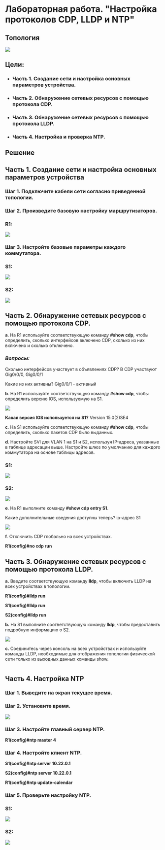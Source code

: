 # **Лабораторная работа. "Настройка протоколов CDP, LLDP и NTP"**
## **Топология** 
![](https://github.com/ivanbondarev1/Otus/blob/main/DZ13/Топология.png?raw=true)

## **Цели:**

+ ### Часть 1. Создание сети и настройка основных параметров устройства.
+ ### Часть 2. Обнаружение сетевых ресурсов с помощью протокола CDP.
+ ### Часть 3. Обнаружение сетевых ресурсов с помощью протокола LLDP.
+ ### Часть 4. Настройка и проверка NTP.


## **Решение**
## **Часть 1. Создание сети и настройка основных параметров устройства**

### **Шаг 1. Подключите кабели сети согласно приведенной топологии.**
### **Шаг 2. Произведите базовую настройку маршрутизаторов.**

### R1:

![](https://github.com/ivanbondarev1/Otus/blob/main/DZ13/R1(база).png?raw=true)


### **Шаг 3. Настройте базовые параметры каждого коммутатора.**

### S1:

![](https://github.com/ivanbondarev1/Otus/blob/main/DZ13/S1(база).png?raw=true)


### S2:

![](https://github.com/ivanbondarev1/Otus/blob/main/DZ13/S2(база).png?raw=true)

## **Часть 2. Обнаружение сетевых ресурсов с помощью протокола CDP.**


**a**. На R1 используйте соответствующую команду **#show cdp**, чтобы определить, сколько интерфейсов включено CDP, сколько из них включено и сколько отключено.	

### ***Вопросы:*** 

Сколько интерфейсов участвует в объявлениях CDP? В CDP участвуют Gig0/0/0, Gig0/0/1

Какие из них активны? Gig0/0/1 - активный

**b**. На R1 используйте соответствующую команду **#show cdp**, чтобы определить версию IOS, используемую на S1.	

![](https://github.com/ivanbondarev1/Otus/blob/main/DZ13/sh_cdp(int-entry).png?raw=true)

**Какая версия IOS используется на  S1?** Version 15.0(2)SE4

**c**. На S1 используйте соответствующую команду **#show cdp**, чтобы определить, сколько пакетов CDP было выданных.


**d**. Настройте SVI для VLAN 1 на S1 и S2, используя IP-адреса, указанные в таблице адресации выше. Настройте шлюз по умолчанию для каждого коммутатора на основе таблицы адресов.	


### S1:

![](https://github.com/ivanbondarev1/Otus/blob/main/DZ13/S1(ip).png?raw=true)

### S2:

![](https://github.com/ivanbondarev1/Otus/blob/main/DZ13/S2(ip).png?raw=true)


**e**. На R1 выполните команду **#show cdp entry S1**. 	

Какие дополнительные сведения доступны теперь? ip-адрес S1

![](https://github.com/ivanbondarev1/Otus/blob/main/DZ13/CDP(S1).png?raw=true)

**f**.	Отключить CDP глобально на всех устройствах. 

**R1(config)#no cdp run**

## **Часть 3. Обнаружение сетевых ресурсов с помощью протокола LLDP.**

**a.** Введите соответствующую команду **lldp**, чтобы включить LLDP на всех устройствах в топологии.

**R1(config)#lldp run**

**S1(config)#lldp run**

**S2(config)#lldp run**


**b.** На S1 выполните соответствующую команду **lldp**, чтобы предоставить подробную информацию о S2.

![](https://github.com/ivanbondarev1/Otus/blob/main/DZ13/LLDP(n).png?raw=true)


**c.** Соединитесь через консоль на всех устройствах и используйте команды LLDP, необходимые для отображения топологии физической сети только из выходных данных команды show.

![]()


## **Часть 4. Настройка NTP**


### **Шаг 1. Выведите на экран текущее время.**

### **Шаг 2. Установите время.**

![](https://github.com/ivanbondarev1/Otus/blob/main/DZ13/clock.png?raw=true)


### **Шаг 3. Настройте главный сервер NTP.**

**R1(config)#ntp master 4**



### **Шаг 4. Настройте клиент NTP.**

**S1(config)#ntp server 10.22.0.1**

**S2(config)#ntp server 10.22.0.1**

**R1(config)#ntp update-calendar**



### **Шаг 5. Проверьте настройку NTP.**


### S1:

![](https://github.com/ivanbondarev1/Otus/blob/main/DZ13/S1(ntp).png?raw=true)

### S2:

![](https://github.com/ivanbondarev1/Otus/blob/main/DZ13/S2(ntp).png?raw=true)




































































